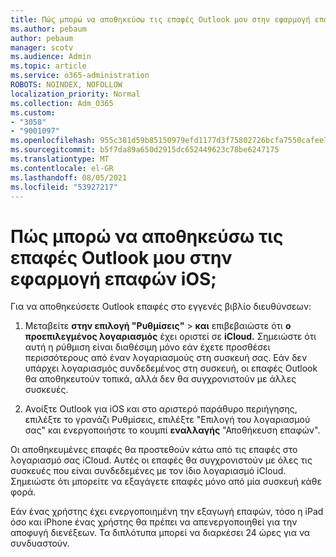 ```yaml
---
title: Πώς μπορώ να αποθηκεύσω τις επαφές Outlook μου στην εφαρμογή επαφών iOS;
ms.author: pebaum
author: pebaum
manager: scotv
ms.audience: Admin
ms.topic: article
ms.service: o365-administration
ROBOTS: NOINDEX, NOFOLLOW
localization_priority: Normal
ms.collection: Adm_O365
ms.custom:
- "3058"
- "9001097"
ms.openlocfilehash: 955c381d59b85150979efd1177d3f75802726bcfa7550cafee7eb0fb8e7381d2
ms.sourcegitcommit: b5f7da89a650d2915dc652449623c78be6247175
ms.translationtype: MT
ms.contentlocale: el-GR
ms.lasthandoff: 08/05/2021
ms.locfileid: "53927217"
---
```

# <a name="how-do-i-save-my-outlook-contacts-to-my-ios-contacts-app"></a>Πώς μπορώ να αποθηκεύσω τις επαφές Outlook μου στην εφαρμογή επαφών iOS;

Για να αποθηκεύσετε Outlook επαφές στο εγγενές βιβλίο διευθύνσεων:
 
1. Μεταβείτε **στην επιλογή "Ρυθμίσεις"**  >  **και** επιβεβαιώστε ότι **ο προεπιλεγμένος λογαριασμός** έχει οριστεί σε **iCloud.** Σημειώστε ότι αυτή η ρύθμιση είναι διαθέσιμη μόνο εάν έχετε προσθέσει περισσότερους από έναν λογαριασμούς στη συσκευή σας. Εάν δεν υπάρχει λογαριασμός συνδεδεμένος στη συσκευή, οι επαφές Outlook θα αποθηκευτούν τοπικά, αλλά δεν θα συγχρονιστούν με άλλες συσκευές.
 
2. Ανοίξτε Outlook για iOS και στο αριστερό παράθυρο περιήγησης, επιλέξτε το γρανάζι Ρυθμίσεις, επιλέξτε "Επιλογή του λογαριασμού σας" και ενεργοποιήστε το κουμπί **εναλλαγής** "Αποθήκευση επαφών".
 
Οι αποθηκευμένες επαφές θα προστεθούν κάτω από τις επαφές στο λογαριασμό σας iCloud. Αυτές οι επαφές θα συγχρονιστούν με όλες τις συσκευές που είναι συνδεδεμένες με τον ίδιο λογαριασμό iCloud. Σημειώστε ότι μπορείτε να εξαγάγετε επαφές μόνο από μία συσκευή κάθε φορά.
 
Εάν ένας χρήστης έχει ενεργοποιημένη την εξαγωγή επαφών, τόσο η iPad όσο και iPhone ένας χρήστης θα πρέπει να απενεργοποιηθεί για την αποφυγή διενέξεων. Τα διπλότυπα μπορεί να διαρκέσει 24 ώρες για να συνδυαστούν.